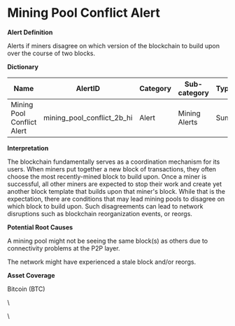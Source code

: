 # Mining Pool Conflict Alert

**Alert Definition**

Alerts if miners disagree on which version of the blockchain to build upon over the course of two blocks.

**Dictionary**

| Name                       | AlertID                        | Category | Sub-category  | Type | Unit   | Interval |
| -------------------------- | ------------------------------ | -------- | ------------- | ---- | ------ | -------- |
| Mining Pool Conflict Alert | mining\_pool\_conflict\_2b\_hi | Alert    | Mining Alerts | Sum  | Blocks | Ad hoc   |

**Interpretation**

The blockchain fundamentally serves as a coordination mechanism for its users. When miners put together a new block of transactions, they often choose the most recently-mined block to build upon. Once a miner is successful, all other miners are expected to stop their work and create yet another block template that builds upon that miner's block. While that is the expectation, there are conditions that may lead mining pools to disagree on which block to build upon. Such disagreements can lead to network disruptions such as blockchain reorganization events, or reorgs.

**Potential Root Causes**

A mining pool might not be seeing the same block(s) as others due to connectivity problems at the P2P layer.

The network might have experienced a stale block and/or reorgs.

**Asset Coverage**

Bitcoin (BTC)

\


\
